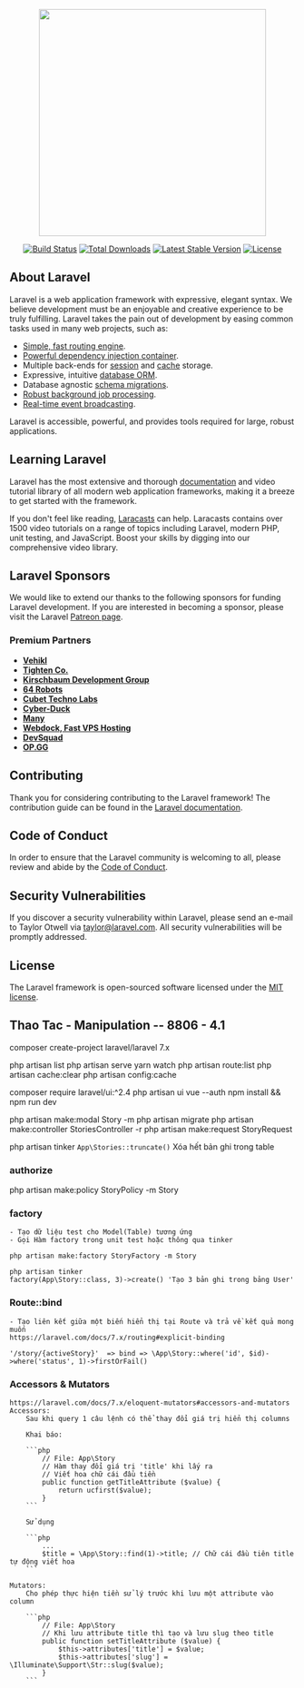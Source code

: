 <p align="center"><a href="https://laravel.com" target="_blank"><img src="https://raw.githubusercontent.com/laravel/art/master/logo-lockup/5%20SVG/2%20CMYK/1%20Full%20Color/laravel-logolockup-cmyk-red.svg" width="400"></a></p>

<p align="center">
<a href="https://travis-ci.org/laravel/framework"><img src="https://travis-ci.org/laravel/framework.svg" alt="Build Status"></a>
<a href="https://packagist.org/packages/laravel/framework"><img src="https://poser.pugx.org/laravel/framework/d/total.svg" alt="Total Downloads"></a>
<a href="https://packagist.org/packages/laravel/framework"><img src="https://poser.pugx.org/laravel/framework/v/stable.svg" alt="Latest Stable Version"></a>
<a href="https://packagist.org/packages/laravel/framework"><img src="https://poser.pugx.org/laravel/framework/license.svg" alt="License"></a>
</p>

## About Laravel

Laravel is a web application framework with expressive, elegant syntax. We believe development must be an enjoyable and creative experience to be truly fulfilling. Laravel takes the pain out of development by easing common tasks used in many web projects, such as:

- [Simple, fast routing engine](https://laravel.com/docs/routing).
- [Powerful dependency injection container](https://laravel.com/docs/container).
- Multiple back-ends for [session](https://laravel.com/docs/session) and [cache](https://laravel.com/docs/cache) storage.
- Expressive, intuitive [database ORM](https://laravel.com/docs/eloquent).
- Database agnostic [schema migrations](https://laravel.com/docs/migrations).
- [Robust background job processing](https://laravel.com/docs/queues).
- [Real-time event broadcasting](https://laravel.com/docs/broadcasting).

Laravel is accessible, powerful, and provides tools required for large, robust applications.

## Learning Laravel

Laravel has the most extensive and thorough [documentation](https://laravel.com/docs) and video tutorial library of all modern web application frameworks, making it a breeze to get started with the framework.

If you don't feel like reading, [Laracasts](https://laracasts.com) can help. Laracasts contains over 1500 video tutorials on a range of topics including Laravel, modern PHP, unit testing, and JavaScript. Boost your skills by digging into our comprehensive video library.

## Laravel Sponsors

We would like to extend our thanks to the following sponsors for funding Laravel development. If you are interested in becoming a sponsor, please visit the Laravel [Patreon page](https://patreon.com/taylorotwell).

### Premium Partners

- **[Vehikl](https://vehikl.com/)**
- **[Tighten Co.](https://tighten.co)**
- **[Kirschbaum Development Group](https://kirschbaumdevelopment.com)**
- **[64 Robots](https://64robots.com)**
- **[Cubet Techno Labs](https://cubettech.com)**
- **[Cyber-Duck](https://cyber-duck.co.uk)**
- **[Many](https://www.many.co.uk)**
- **[Webdock, Fast VPS Hosting](https://www.webdock.io/en)**
- **[DevSquad](https://devsquad.com)**
- **[OP.GG](https://op.gg)**

## Contributing

Thank you for considering contributing to the Laravel framework! The contribution guide can be found in the [Laravel documentation](https://laravel.com/docs/contributions).

## Code of Conduct

In order to ensure that the Laravel community is welcoming to all, please review and abide by the [Code of Conduct](https://laravel.com/docs/contributions#code-of-conduct).

## Security Vulnerabilities

If you discover a security vulnerability within Laravel, please send an e-mail to Taylor Otwell via [taylor@laravel.com](mailto:taylor@laravel.com). All security vulnerabilities will be promptly addressed.

## License

The Laravel framework is open-sourced software licensed under the [MIT license](https://opensource.org/licenses/MIT).

## Thao Tac - Manipulation -- 8806 - 4.1

composer create-project laravel/laravel <name> 7.x

php artisan list
php artisan serve
yarn watch
php artisan route:list
php artisan cache:clear
php artisan config:cache

composer require laravel/ui:^2.4
php artisan ui vue --auth
npm install && npm run dev

php artisan make:modal Story -m
php artisan migrate
php artisan make:controller StoriesController -r
php artisan make:request StoryRequest

php artisan tinker
    `App\Stories::truncate()` Xóa hết bản ghi trong table
### authorize
php artisan make:policy StoryPolicy -m Story 

### factory
    - Tạo dữ liệu test cho Model(Table) tương ứng
    - Gọi Hàm factory trong unit test hoặc thông qua tinker

    php artisan make:factory StoryFactory -m Story

    php artisan tinker
    factory(App\Story::class, 3)->create() 'Tạo 3 bản ghi trong bảng User'

### Route::bind
    - Tạo liên kết giữa một biến hiển thị tại Route và trả về kết quả mong muốn
    https://laravel.com/docs/7.x/routing#explicit-binding

    '/story/{activeStory}'  => bind => \App\Story::where('id', $id)->where('status', 1)->firstOrFail()

### Accessors & Mutators
    https://laravel.com/docs/7.x/eloquent-mutators#accessors-and-mutators
    Accessors: 
        Sau khi query 1 câu lệnh có thể thay đổi giá trị hiển thị columns

        Khai báo:

        ```php
            // File: App\Story
            // Hàm thay đổi giá trị 'title' khi lấy ra 
            // Viết hoa chữ cái đầu tiền
            public function getTitleAttribute ($value) {
                return ucfirst($value);
            }
        ```

        Sử dụng

        ```php
            ...
            $title = \App\Story::find(1)->title; // Chữ cái đầu tiên title tự động viết hoa
        ```

    Mutators:
        Cho phép thực hiện tiền sử lý trước khi lưu một attribute vào column

        ```php
            // File: App\Story
            // Khi lưu attribute title thì tạo và lưu slug theo title
            public function setTitleAttribute ($value) {
                $this->attributes['title'] = $value;
                $this->attributes['slug'] = \Illuminate\Support\Str::slug($value);
            }
        ```